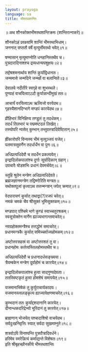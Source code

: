 ```yaml
---
layout: prayoga
language: sa
title: भीमरथशान्तिः
---
```



॥ अथ शौनकोक्तभीमरथशान्तिक्रमः (शान्तिरत्नाकरे)॥

शौनकोऽहं प्रवक्ष्यामि शान्तिं भीमरथाभिधाम्।  
जननात् सप्ततौ वर्षे मृत्युर्भीमरथो भवेत्॥१॥

षण्मासान् मृत्युमाप्नोति धनहानिस्तथैव च।  
पुत्रदारादिनाशश्च द्रव्यधान्यपशुक्षयः॥२॥

तद्दोषशमनार्थाय शान्तिं कुर्याद्विधानतः।  
जन्ममासे जन्मदिने जन्मर्क्षे वा बलान्विते॥३॥

देवालये नदीतीरे स्वगृहे वा शुभस्थले।  
पुण्याहं वाचयित्वाऽऽदौ कुर्यान्नान्दीमुखं ततः॥

आचार्यं वरयित्वाऽथ ऋत्विजो वरयेदथ॥  
गृहस्यैशानदिग्भागे मण्डपं कारयेदथ॥४॥

व्रीहिभारं विनिक्षिप्य तण्डुलं तु तदर्धकम्।  
तदर्धं तिलभारं च पद्ममष्टदलं लिखेत्।  
तस्योपरि न्यसेत् कुम्भान् तन्तुवस्त्रादिवेष्टितान्॥५॥

ह्रींकारोपरि विन्यस्य भीमं मृत्युञ्जयं यजेत्।  
पलमात्रसुवर्णेन तदर्धार्धेन वा पुनः॥६॥

अधिप्रत्यधिदेवौ च तदर्धेन प्रकल्पयेत्।  
इन्द्रादिलोकपालांश्च दुर्गाः सूर्यादिकान् ग्रहान्।  
उपचारैः षोडशभिः प्रधानं देवमर्चयेत्॥८॥

स्तुहि श्रुतेन मन्त्रेण अधिप्रत्यधिदेवते।  
ब्रह्मजज्ञानमन्त्रेण तद्विष्णोरिति मन्त्रतः॥  
यथोक्तपूजां कृत्वाऽथ तत्तन्मन्त्रान् जपेत् क्रमात्॥९॥

वेदपारायणं कुर्यात् तथाद्वा(?)रजपं चरेत्॥  
नमकं चमकं चैव श्रीसूक्तं भूमिसूक्तकम्॥१०॥

मण्डपात् पश्चिमे भागे कुण्डं स्याच्चतुरश्रकम्।  
स्वसूत्रोक्तेन मार्गेण ह्याज्यभागान्तमाचरेत्॥

नवग्रहोक्तमन्त्रैश्च तत्तद्धोमं समाचरेत्।  
प्रधानमन्त्रकैः कुर्यात् समिच्चर्वाज्यहोमकम्॥१२॥

अष्टोत्तरसहस्रं वा अष्टोत्तरशतं तु वा।  
प्रधानहोमः कर्तव्यस्तिलहोमस्तथैव च॥

अधिप्रत्यधिदेवौ च प्रधानादर्धसङ्ख्यया।  
त्रैयम्बकेन मन्त्रेण दूर्वाहोमं च कारयेत्॥१४॥  

इन्द्रादिलोकपालांश्च हुत्वा साद्गुण्यदेवताः।  
ततस्विष्टकृतं हुत्वा होमशेषं समापयेत्॥१५॥

यजमानाभिषेकं तु कुर्युराचार्यकादयः।  
यजमानस्त्वलङ्कृत्य ह्याज्यावेक्षणमाचरेत्॥१६॥

कुम्भदानं ततः कुर्याद्दशदानानि कारयेत्।  
दीनान्धकदरिद्रेभ्यो भूरिदानं तु कारयेत्॥१७॥

ब्राह्मणान् भोजयेत् पश्चादाशिषो वाचयेदथ।  
सर्वदुःखनिवृत्तिः स्यात् सर्वदा सुखमश्नुते॥१८॥

शत्रवोऽपि विनश्यन्ति पुत्रपौत्रादिवर्धने।  
हरिमेव स्मरेन्नित्यं कर्माद्यन्ते विशेषतः॥१९॥  
इति श्रीबृहच्छौनकीये भीमरथशान्तिः
